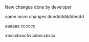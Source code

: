 New changes done by developer

some more changes dondddddddeddd

aaaaaa
cccccc

xbvcxbvxcbvcxbvcxbvcx
